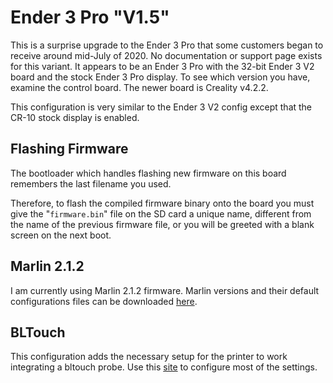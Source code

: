 # Ender 3 Pro "V1.5"

This is a surprise upgrade to the Ender 3 Pro that some customers began to receive around mid-July of 2020. No documentation or support page exists for this variant. It appears to be an Ender 3 Pro with the 32-bit Ender 3 V2 board and the stock Ender 3 Pro display. To see which version you have, examine the control board. The newer board is Creality v4.2.2.

This configuration is very similar to the Ender 3 V2 config except that the CR-10 stock display is enabled.

## Flashing Firmware

The bootloader which handles flashing new firmware on this board remembers the last filename you used.

Therefore, to flash the compiled firmware binary onto the board you must give the "`firmware.bin`" file on the SD card a unique name, different from the name of the previous firmware file, or you will be greeted with a blank screen on the next boot.

## Marlin 2.1.2

I am currently using Marlin 2.1.2 firmware. Marlin versions and their default configurations files can be downloaded [here](https://marlinfw.org/meta/download/).

## BLTouch

This configuration adds the necessary setup for the printer to work integrating a bltouch probe. Use this [site](https://3dprintscape.com/marlin-firmware-on-creality-board-complete-guide/) to configure most of the settings.

